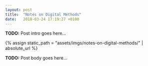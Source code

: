 ```yaml
---
layout: post
title:  "Notes on Digital Methods"
date:   2018-03-24 17:19:27 +0100
---
```

**TODO:** Post intro goes here...

{% assign static_path = "assets/imgs/notes-on-digital-methods/" | absolute_url %}

**TODO:** Post body goes here...
